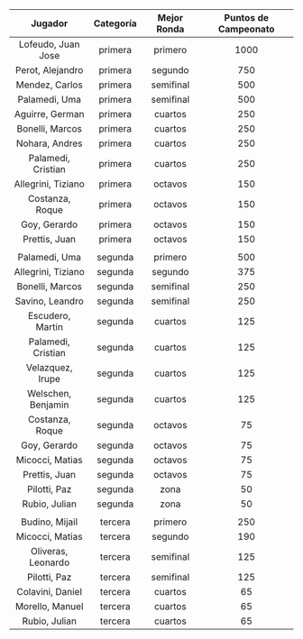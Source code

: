 |      Jugador       |  Categoría  |  Mejor Ronda  |  Puntos de Campeonato  |
|:------------------:|:-----------:|:-------------:|:----------------------:|
| Lofeudo, Juan Jose |   primera   |    primero    |          1000          |
|  Perot, Alejandro  |   primera   |    segundo    |          750           |
|   Mendez, Carlos   |   primera   |   semifinal   |          500           |
|   Palamedi, Uma    |   primera   |   semifinal   |          500           |
|  Aguirre, German   |   primera   |    cuartos    |          250           |
|  Bonelli, Marcos   |   primera   |    cuartos    |          250           |
|   Nohara, Andres   |   primera   |    cuartos    |          250           |
| Palamedi, Cristian |   primera   |    cuartos    |          250           |
| Allegrini, Tiziano |   primera   |    octavos    |          150           |
|  Costanza, Roque   |   primera   |    octavos    |          150           |
|    Goy, Gerardo    |   primera   |    octavos    |          150           |
|   Prettis, Juan    |   primera   |    octavos    |          150           |
|                    |             |               |                        |
|   Palamedi, Uma    |   segunda   |    primero    |          500           |
| Allegrini, Tiziano |   segunda   |    segundo    |          375           |
|  Bonelli, Marcos   |   segunda   |   semifinal   |          250           |
|  Savino, Leandro   |   segunda   |   semifinal   |          250           |
|  Escudero, Martin  |   segunda   |    cuartos    |          125           |
| Palamedi, Cristian |   segunda   |    cuartos    |          125           |
|  Velazquez, Irupe  |   segunda   |    cuartos    |          125           |
| Welschen, Benjamin |   segunda   |    cuartos    |          125           |
|  Costanza, Roque   |   segunda   |    octavos    |           75           |
|    Goy, Gerardo    |   segunda   |    octavos    |           75           |
|  Micocci, Matias   |   segunda   |    octavos    |           75           |
|   Prettis, Juan    |   segunda   |    octavos    |           75           |
|    Pilotti, Paz    |   segunda   |     zona      |           50           |
|   Rubio, Julian    |   segunda   |     zona      |           50           |
|                    |             |               |                        |
|   Budino, Mijail   |   tercera   |    primero    |          250           |
|  Micocci, Matias   |   tercera   |    segundo    |          190           |
| Oliveras, Leonardo |   tercera   |   semifinal   |          125           |
|    Pilotti, Paz    |   tercera   |   semifinal   |          125           |
|  Colavini, Daniel  |   tercera   |    cuartos    |           65           |
|  Morello, Manuel   |   tercera   |    cuartos    |           65           |
|   Rubio, Julian    |   tercera   |    cuartos    |           65           |